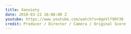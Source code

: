 ```yaml
---
title: Xanxiety
date: 2018-03-22 16:06:00 Z
youtube: https://www.youtube.com/watch?v=9geVlf9OY30
credit: Producer / Director / Camera / Original Score
---
```


